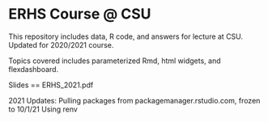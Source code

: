 # ERHS Course @ CSU

This repository includes data, R code, and answers for lecture at CSU. Updated for 2020/2021 course.  

Topics covered includes parameterized Rmd, html widgets, and flexdashboard.  

Slides == ERHS_2021.pdf

2021 Updates:
Pulling packages from packagemanager.rstudio.com, frozen to 10/1/21
Using renv


